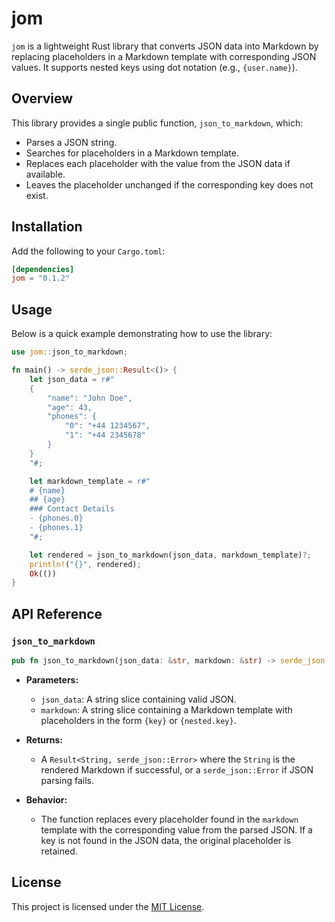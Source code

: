 # jom

`jom` is a lightweight Rust library that converts JSON data into Markdown by replacing placeholders in a Markdown template with corresponding JSON values. It supports nested keys using dot notation (e.g., `{user.name}`).

## Overview

This library provides a single public function, `json_to_markdown`, which:
- Parses a JSON string.
- Searches for placeholders in a Markdown template.
- Replaces each placeholder with the value from the JSON data if available.
- Leaves the placeholder unchanged if the corresponding key does not exist.

## Installation

Add the following to your `Cargo.toml`:

```toml
[dependencies]
jom = "0.1.2"
```

## Usage

Below is a quick example demonstrating how to use the library:

```rust
use jom::json_to_markdown;

fn main() -> serde_json::Result<()> {
    let json_data = r#"
    {
        "name": "John Doe",
        "age": 43,
        "phones": {
            "0": "+44 1234567",
            "1": "+44 2345678"
        }
    }
    "#;

    let markdown_template = r#"
    # {name}
    ## {age}
    ### Contact Details
    - {phones.0}
    - {phones.1}
    "#;

    let rendered = json_to_markdown(json_data, markdown_template)?;
    println!("{}", rendered);
    Ok(())
}
```

## API Reference

### `json_to_markdown`

```rust
pub fn json_to_markdown(json_data: &str, markdown: &str) -> serde_json::Result<String>
```

- **Parameters:**
  - `json_data`: A string slice containing valid JSON.
  - `markdown`: A string slice containing a Markdown template with placeholders in the form `{key}` or `{nested.key}`.

- **Returns:**
  - A `Result<String, serde_json::Error>` where the `String` is the rendered Markdown if successful, or a `serde_json::Error` if JSON parsing fails.

- **Behavior:**
  - The function replaces every placeholder found in the `markdown` template with the corresponding value from the parsed JSON. If a key is not found in the JSON data, the original placeholder is retained.

## License

This project is licensed under the [MIT License](LICENSE).
